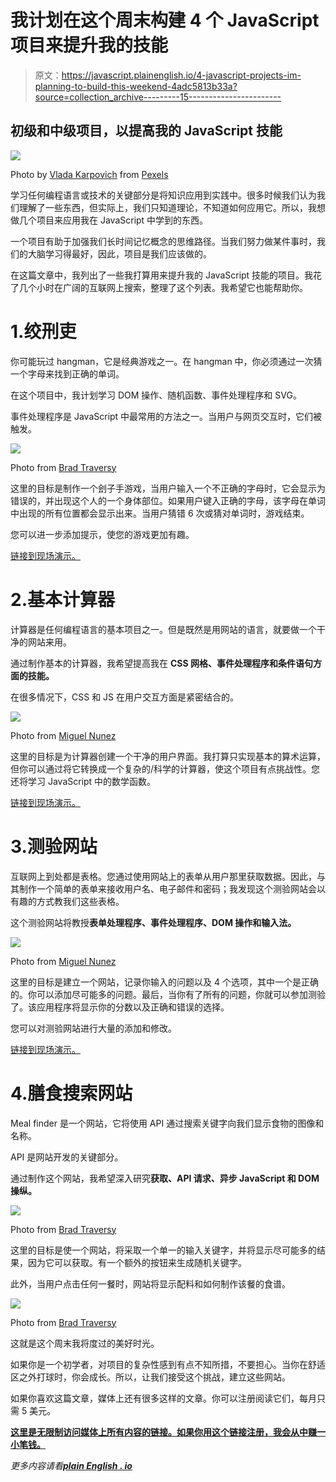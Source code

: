 # 我计划在这个周末构建 4 个 JavaScript 项目来提升我的技能

> 原文：<https://javascript.plainenglish.io/4-javascript-projects-im-planning-to-build-this-weekend-4adc5813b33a?source=collection_archive---------15----------------------->

## 初级和中级项目，以提高我的 JavaScript 技能

![](img/fc42ef57cc26cd500b9bdcee5fa33e38.png)

Photo by [Vlada Karpovich](https://www.pexels.com/@vlada-karpovich?utm_content=attributionCopyText&utm_medium=referral&utm_source=pexels) from [Pexels](https://www.pexels.com/photo/woman-sitting-on-the-floor-using-a-laptop-4050299/?utm_content=attributionCopyText&utm_medium=referral&utm_source=pexels)

学习任何编程语言或技术的关键部分是将知识应用到实践中。很多时候我们认为我们理解了一些东西，但实际上，我们只知道理论，不知道如何应用它。所以，我想做几个项目来应用我在 JavaScript 中学到的东西。

一个项目有助于加强我们长时间记忆概念的思维路径。当我们努力做某件事时，我们的大脑学习得最好，因此，项目是我们应该做的。

在这篇文章中，我列出了一些我打算用来提升我的 JavaScript 技能的项目。我花了几个小时在广阔的互联网上搜索，整理了这个列表。我希望它也能帮助你。

# 1.绞刑吏

你可能玩过 hangman，它是经典游戏之一。在 hangman 中，你必须通过一次猜一个字母来找到正确的单词。

在这个项目中，我计划学习 DOM 操作、随机函数、事件处理程序和 SVG。

事件处理程序是 JavaScript 中最常用的方法之一。当用户与网页交互时，它们被触发。

![](img/99ceac1cb9f79728530c27927759b6f4.png)

Photo from [Brad Traversy](https://vanillawebprojects.com/projects/hangman/)

这里的目标是制作一个刽子手游戏，当用户输入一个不正确的字母时，它会显示为错误的，并出现这个人的一个身体部位。如果用户键入正确的字母，该字母在单词中出现的所有位置都会显示出来。当用户猜错 6 次或猜对单词时，游戏结束。

您可以进一步添加提示，使您的游戏更加有趣。

[链接到现场演示。](https://vanillawebprojects.com/projects/hangman/)

# 2.基本计算器

计算器是任何编程语言的基本项目之一。但是既然是用网站的语言，就要做一个干净的网站来用。

通过制作基本的计算器，我希望提高我在 **CSS 网格、事件处理程序和条件语句方面的技能。**

在很多情况下，CSS 和 JS 在用户交互方面是紧密结合的。

![](img/54a12a1e970d62c2b46a193942feb04c.png)

Photo from [Miguel Nunez](https://iamcodefoxx.github.io/Calculator/)

这里的目标是为计算器创建一个干净的用户界面。我打算只实现基本的算术运算，但你可以通过将它转换成一个复杂的/科学的计算器，使这个项目有点挑战性。您还将学习 JavaScript 中的数学函数。

[链接到现场演示。](https://iamcodefoxx.github.io/Calculator/)

# 3.测验网站

互联网上到处都是表格。您通过使用网站上的表单从用户那里获取数据。因此，与其制作一个简单的表单来接收用户名、电子邮件和密码；我发现这个测验网站会以有趣的方式教我们这些表格。

这个测验网站将教授**表单处理程序、事件处理程序、DOM 操作和输入法。**

![](img/975fc05584ca5513e595962cc2338b86.png)

Photo from [Miguel Nunez](https://iamcodefoxx.github.io/Quiz-App/)

这里的目标是建立一个网站，记录你输入的问题以及 4 个选项，其中一个是正确的。你可以添加尽可能多的问题。最后，当你有了所有的问题，你就可以参加测验了。该应用程序将显示你的分数以及正确和错误的选择。

您可以对测验网站进行大量的添加和修改。

[链接到现场演示。](https://iamcodefoxx.github.io/Quiz-App/)

# 4.膳食搜索网站

Meal finder 是一个网站，它将使用 API 通过搜索关键字向我们显示食物的图像和名称。

API 是网站开发的关键部分。

通过制作这个网站，我希望深入研究**获取、API 请求、异步 JavaScript 和 DOM 操纵。**

![](img/28520cf92adc01c356ca0b736cc70974.png)

Photo from [Brad Traversy](https://vanillawebprojects.com/projects/meal-finder/)

这里的目标是使一个网站，将采取一个单一的输入关键字，并将显示尽可能多的结果，因为它可以获取。有一个额外的按钮来生成随机关键字。

此外，当用户点击任何一餐时，网站将显示配料和如何制作该餐的食谱。

![](img/2cc68c4f91fcb822b3509880362895c4.png)

Photo from [Brad Traversy](https://vanillawebprojects.com/projects/meal-finder/)

这就是这个周末我将度过的美好时光。

如果你是一个初学者，对项目的复杂性感到有点不知所措，不要担心。当你在舒适区之外打球时，你会成长。所以，让我们接受这个挑战，建立这些网站。

如果你喜欢这篇文章，媒体上还有很多这样的文章。你可以注册阅读它们，每月只需 5 美元。

[**这里是无限制访问媒体上所有内容的链接。如果你用这个链接注册，我会从中赚一小笔钱。**](https://arpitfalcon.medium.com/membership)

*更多内容请看*[***plain English . io***](http://plainenglish.io/)